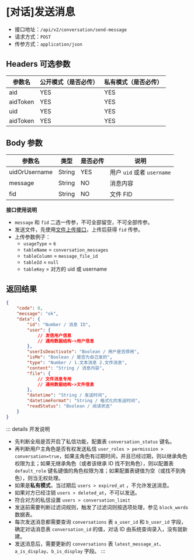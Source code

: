 # [对话]发送消息

- 接口地址：`/api/v2/conversation/send-message`
- 请求方式：`POST`
- 传参方式：`application/json`

## Headers 可选参数

| 参数名 | 公开模式（是否必传） | 私有模式（是否必传） |
| --- | --- | --- |
| aid | YES | YES |
| aidToken | YES | YES |
| uid | YES | YES |
| aidToken | YES | YES |

## Body 参数

| 参数名 | 类型 | 是否必传 | 说明 |
| --- | --- | --- | --- |
| uidOrUsername | String | YES | 用户 `uid` 或者 `username` |
| message | String | NO | 消息内容 |
| fid | String | NO | 文件 FID |

**接口使用说明**

- `message` 和 `fid` 二选一传参，不可全部留空，不可全部传参。
- 发送文件，先使用[文件上传接口](../common/upload-file.md)，上传后获得 `fid` 传参。
- 上传参数例子：
    - `usageType` = `6`
    - `tableName` = `conversation_messages`
    - `tableColumn` = `message_file_id`
    - `tableId` = `null`
    - `tableKey` = 对方的 uid 或 username

## 返回结果

```json
{
    "code": 0,
    "message": "ok",
    "data": {
        "id": "Number / 消息 ID",
        "user": {
            // 发信用户信息
            // 通用数据结构->用户信息
        },
        "userIsDeactivate": "Boolean / 用户是否停用",
        "isMe": "Boolean / 是否为自己发的",
        "type": "Number / 1.文本消息 2.文件消息",
        "content": "String / 消息内容",
        "file": {
            // 文件消息专用
            // 通用数据结构->文件信息
        },
        "datetime": "String / 发送时间",
        "datetimeFormat": "String / 格式化的发送时间",
        "readStatus": "Boolean / 阅读状态"
    }
}
```

::: details 开发说明
- 先判断全局是否开启了私信功能，配置表 `conversation_status` 键名。
- 再判断用户主角色是否有权发送私信 `user_roles > permission > conversation=true`，如果主角色有过期时间，并且已经过期，则以继承角色权限为主；如果无继承角色（或者该继承 ID 找不到角色），则以配置表 `default_role` 键名键值的角色权限为准；如果配置表键值为空（或找不到角色），则当无权处理。
- 如果是**私有模式**，当过期后 `users > expired_at` ，不允许发送消息。
- 如果对方已经注销 `users > deleted_at`，不可以发送。
- 符合对方的私信设置 `users > conversation_limit`
- 发送前需要判断过滤词规则，触发了过滤词则按选项处理，参见 `block_words` 数据表。
- 每次发送消息都需要查询 `conversations` 表 `a_user_id` 和 `b_user_id` 字段，确定对话消息表 `conversation_id` 的值，对话 ID 由系统查询录入，没有就新建。
- 发送消息后，需要更新的 `conversations` 表 `latest_message_at`、`a_is_display`、`b_is_display` 字段。
:::
